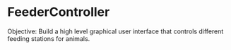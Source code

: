 # FeederController

Objective: 
  Build a high level graphical user interface that controls different feeding stations for animals. 
